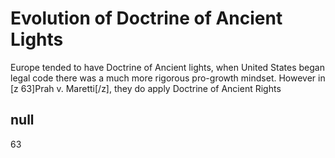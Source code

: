 # Evolution of Doctrine of Ancient Lights

Europe tended to have Doctrine of Ancient lights, when United States began legal code there was a much more rigorous pro-growth mindset. However in [z 63]Prah v. Maretti[/z], they do apply Doctrine of Ancient Rights

## null

63
